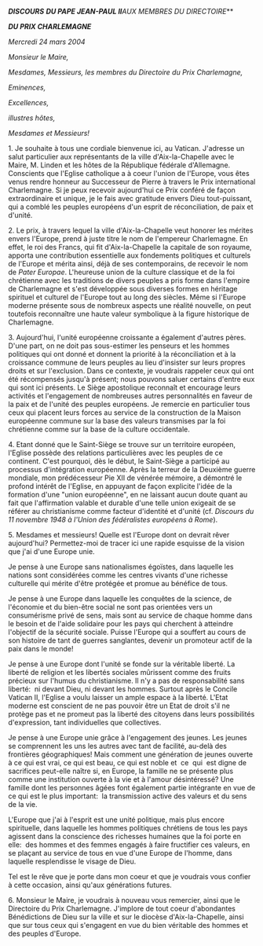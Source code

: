 ***DISCOURS*** ***DU PAPE JEAN-PAUL II**AUX MEMBRES DU DIRECTOIRE***

***DU PRIX CHARLEMAGNE***

*Mercredi 24 mars 2004*

*Monsieur le Maire,*

*Mesdames, Messieurs, les membres du Directoire du Prix Charlemagne,*

*Eminences,*

*Excellences,*

*illustres hôtes,*

*Mesdames et Messieurs!*

1. Je souhaite à tous une cordiale bienvenue ici, au Vatican. J'adresse un salut particulier aux représentants de la ville d'Aix-la-Chapelle avec le Maire, M. Linden et les hôtes de la République fédérale d'Allemagne. Conscients que l'Eglise catholique a à coeur l'union de l'Europe, vous êtes venus rendre honneur au Successeur de Pierre à travers le Prix international Charlemagne. Si je peux recevoir aujourd'hui ce Prix conféré de façon extraordinaire et unique, je le fais avec gratitude envers Dieu tout-puissant, qui a comblé les peuples européens d'un esprit de réconciliation, de paix et d'unité.

2. Le prix, à travers lequel la ville d'Aix-la-Chapelle veut honorer les mérites envers l'Europe, prend à juste titre le nom de l'empereur Charlemagne. En effet, le roi des Francs, qui fit d'Aix-la-Chapelle la capitale de son royaume, apporta une contribution essentielle aux fondements politiques et culturels de l'Europe et mérita ainsi, déjà de ses contemporains, de recevoir le nom de *Pater Europae*. L'heureuse union de la culture classique et de la foi chrétienne avec les traditions de divers peuples a pris forme dans l'empire de Charlemagne et s'est développée sous diverses formes en héritage spirituel et culturel de l'Europe tout au long des siècles. Même si l'Europe moderne présente sous de nombreux aspects une réalité nouvelle, on peut toutefois reconnaître une haute valeur symbolique à la figure historique de Charlemagne.

3. Aujourd'hui, l'unité européenne croissante a également d'autres pères. D'une part, on ne doit pas sous-estimer les penseurs et les hommes politiques qui ont donné et donnent la priorité à la réconciliation et à la croissance commune de leurs peuples au lieu d'insister sur leurs propres droits et sur l'exclusion. Dans ce contexte, je voudrais rappeler ceux qui ont été récompensés jusqu'à présent; nous pouvons saluer certains d'entre eux qui sont ici présents. Le Siège apostolique reconnaît et encourage leurs activités et l'engagement de nombreuses autres personnalités en faveur de la paix et de l'unité des peuples européens. Je remercie en particulier tous ceux qui placent leurs forces au service de la construction de la Maison européenne commune sur la base des valeurs transmises par la foi chrétienne comme sur la base de la culture occidentale.

4. Etant donné que le Saint-Siège se trouve sur un territoire européen, l'Eglise possède des relations particulières avec les peuples de ce continent. C'est pourquoi, dès le début, le Saint-Siège a participé au processus d'intégration européenne. Après la terreur de la Deuxième guerre mondiale, mon prédécesseur Pie XII de vénérée mémoire, a démontré le profond intérêt de l'Eglise, en appuyant de façon explicite l'idée de la formation d'une "union européenne", en ne laissant aucun doute quant au fait que l'affirmation valable et durable d'une telle union exigeait de se référer au christianisme comme facteur d'identité et d'unité (cf. *Discours du 11 novembre 1948 à l'Union des fédéralistes européens à Rome*).

5. Mesdames et messieurs! Quelle est l'Europe dont on devrait rêver aujourd'hui? Permettez-moi de tracer ici une rapide esquisse de la vision que j'ai d'une Europe unie.

Je pense à une Europe sans nationalismes égoïstes, dans laquelle les nations sont considérées comme les centres vivants d'une richesse culturelle qui mérite d'être protégée et promue au bénéfice de tous.

Je pense à une Europe dans laquelle les conquêtes de la science, de l'économie et du bien-être social ne sont pas orientées vers un consumérisme privé de sens, mais sont au service de chaque homme dans le besoin et de l'aide solidaire pour les pays qui cherchent à atteindre l'objectif de la sécurité sociale. Puisse l'Europe qui a souffert au cours de son histoire de tant de guerres sanglantes, devenir un promoteur actif de la paix dans le monde!

Je pense à une Europe dont l'unité se fonde sur la véritable liberté. La liberté de religion et les libertés sociales mûrissent comme des fruits précieux sur l'humus du christianisme. Il n'y a pas de responsabilité sans liberté:  ni devant Dieu, ni devant les hommes. Surtout après le Concile Vatican II, l'Eglise a voulu laisser un ample espace à la liberté. L'Etat moderne est conscient de ne pas pouvoir être un Etat de droit s'il ne protège pas et ne promeut pas la liberté des citoyens dans leurs possibilités d'expression, tant individuelles que collectives.

Je pense à une Europe unie grâce à l'engagement des jeunes. Les jeunes se comprennent les uns les autres avec tant de facilité, au-delà des frontières géographiques! Mais comment une génération de jeunes ouverte à ce qui est vrai, ce qui est beau, ce qui est noble et  ce  qui  est digne de sacrifices peut-elle naître si, en Europe, la famille ne se présente plus comme une institution ouverte à la vie et à l'amour désintéressé? Une famille dont les personnes âgées font également partie intégrante en vue de ce qui est le plus important:  la transmission active des valeurs et du sens de la vie.

L'Europe que j'ai à l'esprit est une unité politique, mais plus encore spirituelle, dans laquelle les hommes politiques chrétiens de tous les pays agissent dans la conscience des richesses humaines que la foi porte en elle:  des hommes et des femmes engagés à faire fructifier ces valeurs, en se plaçant au service de tous en vue d'une Europe de l'homme, dans laquelle resplendisse le visage de Dieu.

Tel est le rêve que je porte dans mon coeur et que je voudrais vous confier à cette occasion, ainsi qu'aux générations futures.

6. Monsieur le Maire, je voudrais à nouveau vous remercier, ainsi que le Directoire du Prix Charlemagne. J'implore de tout coeur d'abondantes Bénédictions de Dieu sur la ville et sur le diocèse d'Aix-la-Chapelle, ainsi que sur tous ceux qui s'engagent en vue du bien véritable des hommes et des peuples d'Europe.